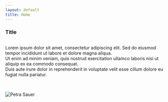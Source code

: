 ```yaml
---
layout: default
title: Home
---
```


### Title ###

<div style="display: flex; flex-wrap: wrap; align-items: flex-start; gap: 2rem;">
<div style="flex: 2; min-width: 300px;">


Lorem ipsum dolor sit amet, consectetur adipiscing elit. Sed do eiusmod tempor incididunt ut labore et dolore magna aliqua.  
Ut enim ad minim veniam, quis nostrud exercitation ullamco laboris nisi ut aliquip ex ea commodo consequat.  
Duis aute irure dolor in reprehenderit in voluptate velit esse cillum dolore eu fugiat nulla pariatur.

</div>

<div style="flex: 1; min-width: 200px;">


 
<img src="/assets/apple-touch-icon.png" alt="Petra Sauer" />

</div>

</div>
